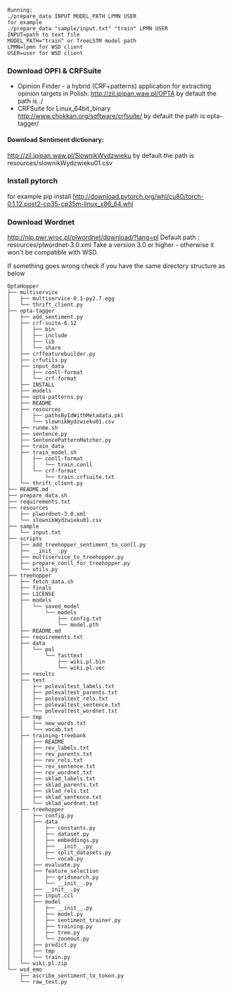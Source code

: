 ```
Running:  
./prepare_data INPUT MODEL_PATH LPMN USER   
for example  
./prepare_data "sample/input.txt" "train" LPMN USER   
INPUT=path to text file
MODEL_PATH="train" or TreeLSTM model path
LPMN=lpmn for WSD client
USER=user for WSD client
```

### Download OPFI & CRFSuite
- Opinion Finder - a hybrid (CRF+patterns) application for extracting opinion targets in Polish:
http://zil.ipipan.waw.pl/OPTA
by default the path is ./
- CRFSuite for Linux_64bit_binary
http://www.chokkan.org/software/crfsuite/
by default the path is opta-tagger/


#### Download Sentiment dictionary:
http://zil.ipipan.waw.pl/SlownikWydzwieku
by default the path is resources/slownikWydzwieku01.csv

### Install pytorch
for example
pip install http://download.pytorch.org/whl/cu80/torch-0.1.12.post2-cp35-cp35m-linux_x86_64.whl

### Download Wordnet
http://nlp.pwr.wroc.pl/plwordnet/download/?lang=pl
Default path : resources/plwordnet-3.0.xml
Take a version 3.0 or higher - otherwise it won't be compatible with WSD.

If something goes wrong check if you have the same directory structure as below  
```
OptaHopper
├── multiservice
│   ├── multiservice-0.1-py2.7.egg
│   └── thrift_client.py
├── opta-tagger
│   ├── add_sentiment.py
│   ├── crf-suite-0.12
│   │   ├── bin
│   │   ├── include
│   │   ├── lib
│   │   └── share
│   ├── crffeaturebuilder.py
│   ├── crfutils.py
│   ├── input_data
│   │   ├── conll-format
│   │   └── crf-format
│   ├── INSTALL
│   ├── models
│   ├── opta-patterns.py
│   ├── README
│   ├── resources
│   │   ├── pathsByIdWithMetadata.pkl
│   │   └── slownikWydzwieku01.csv
│   ├── runme.sh
│   ├── sentence.py
│   ├── SentencePatternMatcher.py
│   ├── train_data
│   ├── train_model.sh
│   │   ├── conll-format
│   │   │   └── train.conll
│   │   └── crf-format
│   │       └── train.crfsuite.txt
│   └── thrift_client.py
├── README.md
├── prepare_data.sh
├── requirements.txt
├── resources
│   ├── plwordnet-3.0.xml
│   └── slownikWydzwieku01.csv
├── sample
│   └── input.txt
├── scripts
│   ├── add_treehopper_sentiment_to_conll.py
│   ├── __init__.py
│   ├── multiservice_to_treehopper.py
│   ├── prepare_conll_for_treehopper.py
│   └── utils.py
├── treehopper
│   ├── fetch_data.sh
│   ├── finals
│   ├── LICENSE
│   ├── models
│   │   └── saved_model
│   │       └── models
│   │           ├── config.txt
│   │           └── model.pth
│   ├── README.md
│   ├── requirements.txt
│   ├── data
│   │   └── pol
│   │       └── fasttext
│   │           ├── wiki.pl.bin
│   │           └── wiki.pl.vec
│   ├── results
│   ├── test
│   │   ├── polevaltest_labels.txt
│   │   ├── polevaltest_parents.txt
│   │   ├── polevaltest_rels.txt
│   │   ├── polevaltest_sentence.txt
│   │   └── polevaltest_wordnet.txt
│   ├── tmp
│   │   ├── new_words.txt
│   │   └── vocab.txt
│   ├── training-treebank
│   │   ├── README
│   │   ├── rev_labels.txt
│   │   ├── rev_parents.txt
│   │   ├── rev_rels.txt
│   │   ├── rev_sentence.txt
│   │   ├── rev_wordnet.txt
│   │   ├── sklad_labels.txt
│   │   ├── sklad_parents.txt
│   │   ├── sklad_rels.txt
│   │   ├── sklad_sentence.txt
│   │   └── sklad_wordnet.txt
│   ├── treehopper
│   │   ├── config.py
│   │   ├── data
│   │   │   ├── constants.py
│   │   │   ├── dataset.py
│   │   │   ├── embeddings.py
│   │   │   ├── __init__.py
│   │   │   ├── split_datasets.py
│   │   │   └── vocab.py
│   │   ├── evaluate.py
│   │   ├── feature_selection
│   │   │   ├── gridsearch.py
│   │   │   └── __init__.py
│   │   ├── __init__.py
│   │   ├── input.ccl
│   │   ├── model
│   │   │   ├── __init__.py
│   │   │   ├── model.py
│   │   │   ├── sentiment_trainer.py
│   │   │   ├── training.py
│   │   │   ├── tree.py
│   │   │   └── zoneout.py
│   │   ├── predict.py
│   │   ├── tmp
│   │   └── train.py
│   └── wiki.pl.zip
└── wsd_emo
    ├── ascribe_sentiment_to_token.py
    └── raw_text.py
   ```
